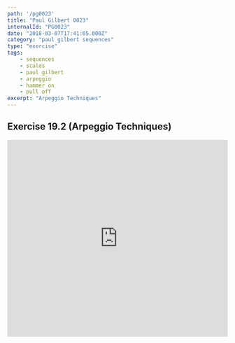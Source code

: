 ```yaml
---
path: '/pg0023'
title: "Paul Gilbert 0023"
internalId: "PG0023"
date: "2018-03-07T17:41:05.000Z"
category: "paul gilbert sequences"
type: "exercise"
tags:
    - sequences
    - scales
    - paul gilbert
    - arpeggio
    - hammer on
    - pull off
excerpt: "Arpeggio Techniques"
---
```


## Exercise 19.2 (Arpeggio Techniques)

<iframe src="https://flat.io/embed/5aa06970c915e971e510e18d?layout=responsive&audioSource=&videoPosition=" height="450" width="100%" frameBorder="0" allowfullscreen></iframe>
